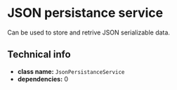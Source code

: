 # JSON persistance service

Can be used to store and retrive JSON serializable data.

## Technical info

- **class name:** `JsonPersistanceService`
- **dependencies:** 0
